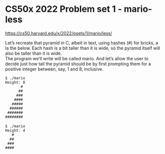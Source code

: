 <h1>CS50x 2022 Problem set 1 - mario-less</h1>

https://cs50.harvard.edu/x/2022/psets/1/mario/less/

Let’s recreate that pyramid in C, albeit in text, using hashes (#) for bricks, a la the below. Each hash is a bit taller than it is wide, so the pyramid itself will also be taller than it is wide.<br>
The program we’ll write will be called mario. And let’s allow the user to decide just how tall the pyramid should be by first prompting them for a positive integer between, say, 1 and 8, inclusive.
<pre class="highlight"><code>$ ./mario
Height: 8
       #
      ##
     ###
    ####
   #####
  ######
 #######
########
</code>
<code>$ ./mario
Height: 4
   #
  ##
 ###
####
</code>
</pre>
